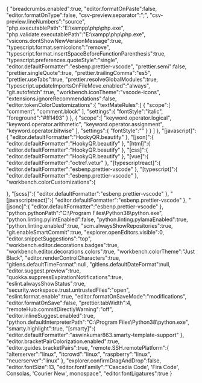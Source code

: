 {
   "breadcrumbs.enabled":true,
   "editor.formatOnPaste":false,
   "editor.formatOnType":false,
   "csv-preview.separator":";",
   "csv-preview.lineNumbers":"source",
   "php.executablePath":"E:\\xampp\\php\\php.exe",
   "php.validate.executablePath":"E:\\xampp\\php\\php.exe",
   "vsicons.dontShowNewVersionMessage":true,
   "typescript.format.semicolons":"remove",
   "typescript.format.insertSpaceBeforeFunctionParenthesis":true,
   "typescript.preferences.quoteStyle":"single",
   "editor.defaultFormatter":"esbenp.prettier-vscode",
   "prettier.semi":false,
   "prettier.singleQuote":true,
   "prettier.trailingComma":"es5",
   "prettier.useTabs":true,
   "prettier.resolveGlobalModules":true,
   "typescript.updateImportsOnFileMove.enabled":"always",
   "git.autofetch":true,
   "workbench.iconTheme":"vscode-icons",
   "extensions.ignoreRecommendations":false,
   "editor.tokenColorCustomizations":{
      "textMateRules":[
         {
            "scope":[
               "comment",
               "comment.block"
            ],
            "settings":{
               "fontStyle":"italic",
               "foreground":"#ff1493"
            }
         },
         {
            "scope":[
               "keyword.operator.logical",
               "keyword.operator.arithmetic",
               "keyword.operator.assignment",
               "keyword.operator.bitwise"
            ],
            "settings":{
               "fontStyle":""
            }
         }
      ]
   },
   "[javascript]":{
      "editor.defaultFormatter":"HookyQR.beautify"
   },
   "[json]":{
      "editor.defaultFormatter":"HookyQR.beautify"
   },
   "[html]":{
      "editor.defaultFormatter":"HookyQR.beautify"
   },
   "[css]":{
      "editor.defaultFormatter":"HookyQR.beautify"
   },
   "[vue]":{
      "editor.defaultFormatter":"octref.vetur"
   },
   "[typescriptreact]":{
      "editor.defaultFormatter":"esbenp.prettier-vscode"
   },
   "[typescript]":{
      "editor.defaultFormatter":"esbenp.prettier-vscode"
   },
   "workbench.colorCustomizations":{
      
   },
   "[scss]":{
      "editor.defaultFormatter":"esbenp.prettier-vscode"
   },
   "[javascriptreact]":{
      "editor.defaultFormatter":"esbenp.prettier-vscode"
   },
   "[jsonc]":{
      "editor.defaultFormatter":"esbenp.prettier-vscode"
   },
   "python.pythonPath":"C:\\Program Files\\Python38\\python.exe",
   "python.linting.pylintEnabled":false,
   "python.linting.pylamaEnabled":true,
   "python.linting.enabled":true,
   "scm.alwaysShowRepositories":true,
   "git.enableSmartCommit":true,
   "explorer.openEditors.visible":0,
   "editor.snippetSuggestions":"top",
   "workbench.editor.decorations.badges":true,
   "workbench.editor.decorations.colors":true,
   "workbench.colorTheme":"Just Black",
   "editor.renderControlCharacters":true,
   "gitlens.defaultTimeFormat":null,
   "gitlens.defaultDateFormat":null,
   "editor.suggest.preview":true,
   "quokka.suppressExpirationNotifications":true,
   "eslint.alwaysShowStatus":true,
   "security.workspace.trust.untrustedFiles":"open",
   "eslint.format.enable":true,
   "editor.formatOnSaveMode":"modifications",
   "editor.formatOnSave":false,
   "prettier.tabWidth":4,
   "remoteHub.commitDirectlyWarning":"off",
   "editor.inlineSuggest.enabled":true,
   "python.defaultInterpreterPath":"C:\\Program Files\\Python38\\python.exe",
   "smarty.highlight":true,
   "[smarty]":{
      "editor.defaultFormatter":"aswinkumar863.smarty-template-support"
   },
   "editor.bracketPairColorization.enabled":true,
   "editor.guides.bracketPairs":true,
   "remote.SSH.remotePlatform":{
      "alterserver":"linux",
      "itcrowd":"linux",
      "raspberry":"linux",
      "neuerserver":"linux"
   },
   "explorer.confirmDragAndDrop":false,
   "editor.fontSize":13,
   "editor.fontFamily":"'Cascadia Code', 'Fira Code', Consolas, 'Courier New', monospace",
   "editor.fontLigatures":true
}
